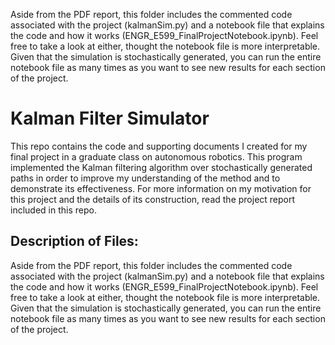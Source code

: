 Aside from the PDF report, this folder includes the commented code associated with the project (kalmanSim.py) and a notebook file that explains the code and how it works (ENGR_E599_FinalProjectNotebook.ipynb). Feel free to take a look at either, thought the notebook file is more interpretable. Given that the simulation is stochastically generated, you can run the entire notebook file as many times as you want to see new results for each section of the project. 

# Kalman Filter Simulator

This repo contains the code and supporting documents I created for my final project in a graduate class on autonomous robotics. This program implemented the Kalman filtering algorithm over stochastically generated paths in order to improve my understanding of the method and to demonstrate its effectiveness. For more information on my motivation for this project and the details of its construction, read the project report included in this repo. 

## Description of Files:
Aside from the PDF report, this folder includes the commented code associated with the project (kalmanSim.py) and a notebook file that explains the code and how it works (ENGR_E599_FinalProjectNotebook.ipynb). Feel free to take a look at either, thought the notebook file is more interpretable. Given that the simulation is stochastically generated, you can run the entire notebook file as many times as you want to see new results for each section of the project. 
